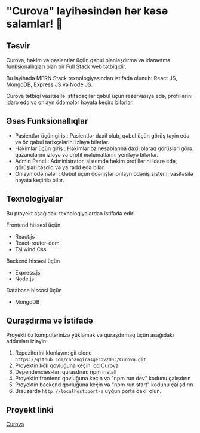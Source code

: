 # "Curova" layihəsindən hər kəsə salamlar! :wave:

## Təsvir

Curova, həkim və pasientlər üçün qəbul planlaşdırma və idarəetmə funksionallıqları olan bir Full Stack web tətbiqidir.

Bu layihədə MERN Stack texnologiyasından istifadə olunub: React JS, MongoDB, Express JS və Node JS.

Curova tətbiqi vasitəsilə istifadəçilər qəbul üçün rezervasiya edə, profillərini idarə edə və onlayn ödəmələr həyata keçirə bilərlər.

## Əsas Funksionallıqlar

- Pasientlər üçün giriş : Pasientlər daxil olub, qəbul üçün görüş təyin edə və öz qəbul tarixçələrini izləyə bilərlər.
- Həkimlər üçün giriş : Həkimlər öz hesablarına daxil olaraq görüşləri görə, qazanclarını izləyə və profil məlumatlarını yeniləyə bilərlər.
- Admin Panel : Administrator, sistemdə həkim profillərini idarə edə, görüşləri təsdiq və ya rədd edə bilər.
- Onlayn ödəmələr : Qəbul üçün ödənişlər onlayn ödəniş sistemi vasitəsilə həyata keçirilə bilər.

## Texnologiyalar

Bu proyekt aşağıdakı texnologiyalardan istifadə edir:

Frontend hissəsi üçün

- React.js
- React-router-dom
- Tailwind Css

Backend hissəsi üçün

- Express.js
- Node.js

Database hissəsi üçün

- MongoDB

## Quraşdırma və İstifadə

Proyekti öz kompüterinizə yükləmək və quraşdırmaq üçün aşağıdakı addımları izləyin:

1. Repozitorini klonlayın: git clone `https://github.com/cahangirasgerov2003/Curova.git`
2. Proyektin kök qovluğuna keçin: cd Curova
3. Dependencies-ləri quraşdırın: npm install
4. Proyektin frontend qovluğuna keçin və "npm run dev" kodunu çalışdırın
5. Proyektin backend qovluğuna keçin və "npm run start" kodunu çalışdırın
6. Brauzerdə `http://localhost:port-a` uyğun porta daxil olun.

## Proyekt linki

[Curova]()
